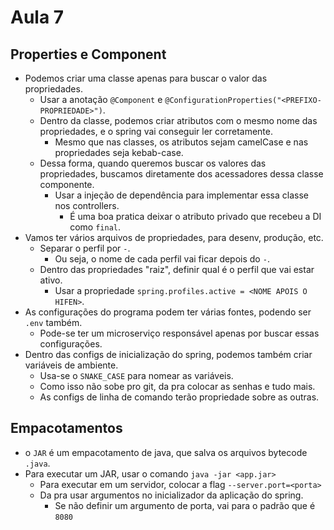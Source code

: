# Aula 7

## Properties e Component
* Podemos criar uma classe apenas para buscar o valor das propriedades.
  * Usar a anotação `@Component` e `@ConfigurationProperties("<PREFIXO-PROPRIEDADE>")`.
  * Dentro da classe, podemos criar atributos com o mesmo nome das propriedades, e o spring vai conseguir ler corretamente.
    * Mesmo que nas classes, os atributos sejam camelCase e nas propriedades seja kebab-case.
  * Dessa forma, quando queremos buscar os valores das propriedades, buscamos diretamente dos acessadores dessa classe componente.
    * Usar a injeção de dependência para implementar essa classe nos controllers.
      * É uma boa pratica deixar o atributo privado que recebeu a DI como `final`.
* Vamos ter vários arquivos de propriedades, para desenv, produção, etc.
  * Separar o perfil por `-`.
    * Ou seja, o nome de cada perfil vai ficar depois do `-`.
  * Dentro das propriedades "raiz", definir qual é o perfil que vai estar ativo.
    * Usar a propriedade `spring.profiles.active = <NOME APOIS O HIFEN>`.
* As configurações do programa podem ter várias fontes, podendo ser `.env` também.
  * Pode-se ter um microserviço responsável apenas por buscar essas configurações.
* Dentro das configs de inicialização do spring, podemos também criar variáveis de ambiente.
  * Usa-se o `SNAKE_CASE` para nomear as variáveis. 
  * Como isso não sobe pro git, da pra colocar as senhas e tudo mais.
  * As configs de linha de comando terão propriedade sobre as outras.

## Empacotamentos
* o `JAR` é um empacotamento de java, que salva os arquivos bytecode `.java`.
* Para executar um JAR, usar o comando `java -jar <app.jar>`
  * Para executar em um servidor, colocar a flag `--server.port=<porta>`
  * Da pra usar argumentos no inicializador da aplicação do spring.
    * Se não definir um argumento de porta, vai para o padrão que é `8080` 